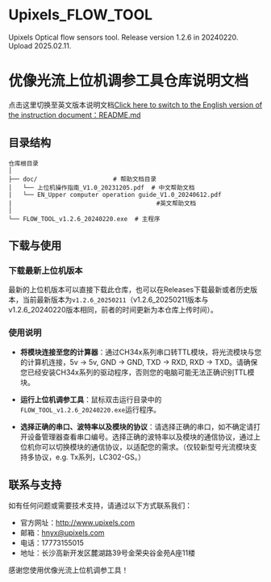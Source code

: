 # Upixels_FLOW_TOOL
Upixels Optical flow sensors tool.
Release version 1.2.6 in 20240220.
Upload 2025.02.11.

# 优像光流上位机调参工具仓库说明文档

点击这里切换至英文版本说明文档[Click here to switch to the English version of the instruction document：README.md](./README.md)
 
## 目录结构


```plaintext
仓库根目录
│
├── doc/                     # 帮助文档目录
│   └── 上位机操作指南_V1.0_20231205.pdf  # 中文帮助文档
|   └── EN_Upper computer operation guide_V1.0_20240612.pdf 
|                                        #英文帮助文档
│
└── FLOW_TOOL_v1.2.6_20240220.exe  # 主程序
```
## 下载与使用
 
### 下载最新上位机版本
 
最新的上位机版本可以直接下载此仓库，也可以在Releases下载最新或者历史版本，当前最新版本为`v1.2.6_20250211`（v1.2.6_20250211版本与v1.2.6_20240220版本相同，前者的时间更新为本仓库上传时间）。
 
### 使用说明

- **将模块连接至您的计算器**：通过CH34x系列串口转TTL模块，将光流模块与您的计算机连接，5v -> 5v, GND -> GND, TXD -> RXD, RXD -> TXD。请确保您已经安装CH34x系列的驱动程序，否则您的电脑可能无法正确识别TTL模块。
 
- **运行上位机调参工具**：鼠标双击运行目录中的`FLOW_TOOL_v1.2.6_20240220.exe`运行程序。
 
- **选择正确的串口、波特率以及模块的协议**：请选择正确的串口，如不确定请打开设备管理器查看串口编号。选择正确的波特率以及模块的通信协议，通过上位机你可以切换模块的通信协议，以适配您的需求。（仅较新型号光流模块支持多协议，e.g. Tx系列，LC302-GS。）
 

 
## 联系与支持
 
如有任何问题或需要技术支持，请通过以下方式联系我们：
 
- 官方网址：http://www.upixels.com
- 邮箱：hnyx@upixels.com
- 电话：17773155015
- 地址：长沙高新开发区麓湖路39号金荣央谷金苑A座11楼 

感谢您使用优像光流上位机调参工具！
